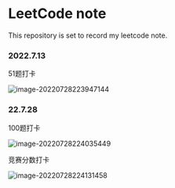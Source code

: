 # LeetCode note

This repository is set to record my leetcode note.

### 2022.7.13

51题打卡

 ![image-20220728223947144](C:\Users\lenovo\AppData\Roaming\Typora\typora-user-images\image-20220728223947144.png)

### 22.7.28

100题打卡

 ![image-20220728224035449](C:\Users\lenovo\AppData\Roaming\Typora\typora-user-images\image-20220728224035449.png)

竞赛分数打卡

 ![image-20220728224131458](C:\Users\lenovo\AppData\Roaming\Typora\typora-user-images\image-20220728224131458.png)